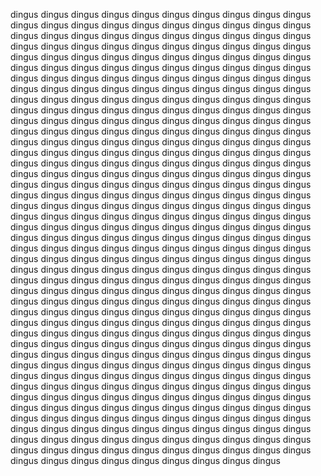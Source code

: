 dingus dingus dingus dingus dingus dingus dingus dingus dingus dingus dingus dingus dingus dingus dingus dingus dingus dingus dingus dingus dingus dingus dingus dingus dingus dingus dingus dingus dingus dingus dingus dingus dingus dingus dingus dingus dingus dingus dingus dingus dingus dingus dingus dingus dingus dingus dingus dingus dingus dingus dingus dingus dingus dingus dingus dingus dingus dingus dingus dingus dingus dingus dingus dingus dingus dingus dingus dingus dingus dingus dingus dingus dingus dingus dingus dingus dingus dingus dingus dingus dingus dingus dingus dingus dingus dingus dingus dingus dingus dingus dingus dingus dingus dingus dingus dingus dingus dingus dingus dingus dingus dingus dingus dingus dingus dingus dingus dingus dingus dingus dingus dingus dingus dingus dingus dingus dingus dingus dingus dingus dingus dingus dingus dingus dingus dingus dingus dingus dingus dingus dingus dingus dingus dingus dingus dingus dingus dingus dingus dingus dingus dingus dingus dingus dingus dingus dingus dingus dingus dingus dingus dingus dingus dingus dingus dingus dingus dingus dingus dingus dingus dingus dingus dingus dingus dingus dingus dingus dingus dingus dingus dingus dingus dingus dingus dingus dingus dingus dingus dingus dingus dingus dingus dingus dingus dingus dingus dingus dingus dingus dingus dingus dingus dingus dingus dingus dingus dingus dingus dingus dingus dingus dingus dingus dingus dingus dingus dingus dingus dingus dingus dingus dingus dingus dingus dingus dingus dingus dingus dingus dingus dingus dingus dingus dingus dingus dingus dingus dingus dingus dingus dingus dingus dingus dingus dingus dingus dingus dingus dingus dingus dingus dingus dingus dingus dingus dingus dingus dingus dingus dingus dingus dingus dingus dingus dingus dingus dingus dingus dingus dingus dingus dingus dingus dingus dingus dingus dingus dingus dingus dingus dingus dingus dingus dingus dingus dingus dingus dingus dingus dingus dingus dingus dingus dingus dingus dingus dingus dingus dingus dingus dingus dingus dingus dingus dingus dingus dingus dingus dingus dingus dingus dingus dingus dingus dingus dingus dingus dingus dingus dingus dingus dingus dingus dingus dingus dingus dingus dingus dingus dingus dingus dingus dingus dingus dingus dingus dingus dingus dingus dingus dingus dingus dingus dingus dingus dingus dingus dingus dingus dingus dingus dingus dingus dingus dingus dingus dingus dingus dingus dingus dingus dingus dingus dingus dingus dingus dingus dingus dingus dingus dingus dingus dingus dingus dingus dingus dingus dingus dingus dingus dingus dingus dingus dingus dingus dingus dingus dingus dingus dingus dingus dingus dingus dingus dingus dingus dingus dingus dingus dingus dingus dingus dingus dingus dingus dingus dingus dingus dingus dingus dingus dingus dingus dingus dingus dingus dingus dingus dingus dingus dingus dingus dingus dingus dingus dingus dingus dingus dingus dingus dingus dingus dingus dingus dingus dingus dingus dingus